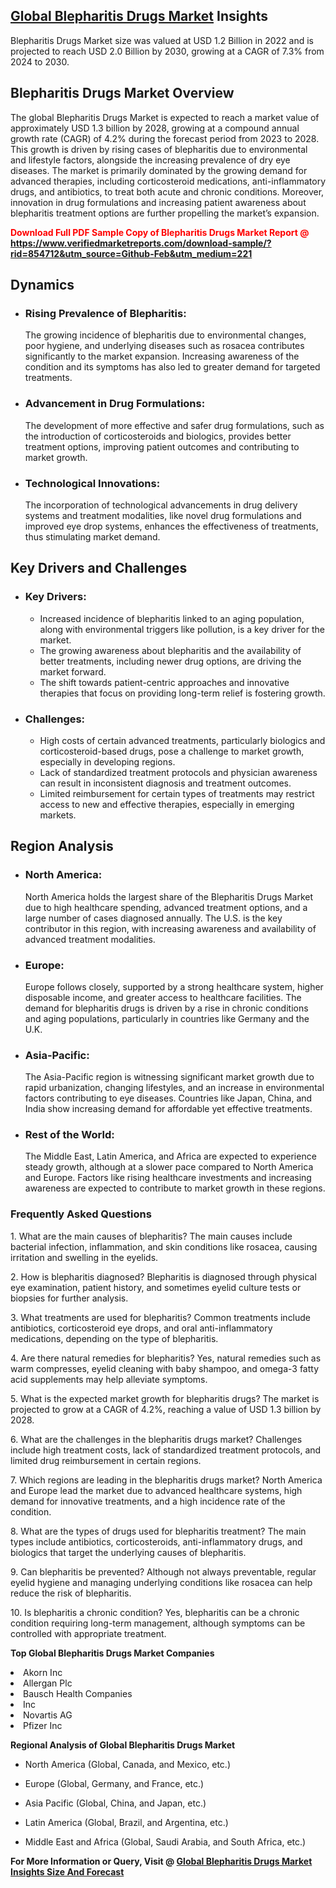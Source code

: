 <h2><a href="https://www.verifiedmarketreports.com/download-sample/?rid=854712&amp;utm_source=Github&amp;utm_medium=221" target="_blank">Global Blepharitis Drugs Market</a> Insights</h2><p>Blepharitis Drugs Market size was valued at USD 1.2 Billion in 2022 and is projected to reach USD 2.0 Billion by 2030, growing at a CAGR of 7.3% from 2024 to 2030.</p><p> <h2>Blepharitis Drugs Market Overview</h2> <p>The global Blepharitis Drugs Market is expected to reach a market value of approximately USD 1.3 billion by 2028, growing at a compound annual growth rate (CAGR) of 4.2% during the forecast period from 2023 to 2028. This growth is driven by rising cases of blepharitis due to environmental and lifestyle factors, alongside the increasing prevalence of dry eye diseases. The market is primarily dominated by the growing demand for advanced therapies, including corticosteroid medications, anti-inflammatory drugs, and antibiotics, to treat both acute and chronic conditions. Moreover, innovation in drug formulations and increasing patient awareness about blepharitis treatment options are further propelling the market’s expansion.</p> <p><b><p><span class=""><span style="color: #ff0000;"><strong>Download Full PDF Sample Copy of Blepharitis Drugs Market Report</strong> @ </span><a href="https://www.verifiedmarketreports.com/download-sample/?rid=854712&amp;utm_source=Github-Feb&amp;utm_medium=221" target="_blank">https://www.verifiedmarketreports.com/download-sample/?rid=854712&amp;utm_source=Github-Feb&amp;utm_medium=221</a></span></p></b></p> <h2>Dynamics</h2> <ul> <li><h3>Rising Prevalence of Blepharitis:</h3> The growing incidence of blepharitis due to environmental changes, poor hygiene, and underlying diseases such as rosacea contributes significantly to the market expansion. Increasing awareness of the condition and its symptoms has also led to greater demand for targeted treatments.</li> <li><h3>Advancement in Drug Formulations:</h3> The development of more effective and safer drug formulations, such as the introduction of corticosteroids and biologics, provides better treatment options, improving patient outcomes and contributing to market growth.</li> <li><h3>Technological Innovations:</h3> The incorporation of technological advancements in drug delivery systems and treatment modalities, like novel drug formulations and improved eye drop systems, enhances the effectiveness of treatments, thus stimulating market demand.</li> </ul> <h2>Key Drivers and Challenges</h2> <ul> <li><h3>Key Drivers:</h3> <ul> <li>Increased incidence of blepharitis linked to an aging population, along with environmental triggers like pollution, is a key driver for the market.</li> <li>The growing awareness about blepharitis and the availability of better treatments, including newer drug options, are driving the market forward.</li> <li>The shift towards patient-centric approaches and innovative therapies that focus on providing long-term relief is fostering growth.</li> </ul> </li> <li><h3>Challenges:</h3> <ul> <li>High costs of certain advanced treatments, particularly biologics and corticosteroid-based drugs, pose a challenge to market growth, especially in developing regions.</li> <li>Lack of standardized treatment protocols and physician awareness can result in inconsistent diagnosis and treatment outcomes.</li> <li>Limited reimbursement for certain types of treatments may restrict access to new and effective therapies, especially in emerging markets.</li> </ul> </li> </ul> <h2>Region Analysis</h2> <ul> <li><h3>North America:</h3> North America holds the largest share of the Blepharitis Drugs Market due to high healthcare spending, advanced treatment options, and a large number of cases diagnosed annually. The U.S. is the key contributor in this region, with increasing awareness and availability of advanced treatment modalities.</li> <li><h3>Europe:</h3> Europe follows closely, supported by a strong healthcare system, higher disposable income, and greater access to healthcare facilities. The demand for blepharitis drugs is driven by a rise in chronic conditions and aging populations, particularly in countries like Germany and the U.K.</li> <li><h3>Asia-Pacific:</h3> The Asia-Pacific region is witnessing significant market growth due to rapid urbanization, changing lifestyles, and an increase in environmental factors contributing to eye diseases. Countries like Japan, China, and India show increasing demand for affordable yet effective treatments.</li> <li><h3>Rest of the World:</h3> The Middle East, Latin America, and Africa are expected to experience steady growth, although at a slower pace compared to North America and Europe. Factors like rising healthcare investments and increasing awareness are expected to contribute to market growth in these regions.</li> </ul> <h3>Frequently Asked Questions</h3> <p>1. What are the main causes of blepharitis? The main causes include bacterial infection, inflammation, and skin conditions like rosacea, causing irritation and swelling in the eyelids.</p> <p>2. How is blepharitis diagnosed? Blepharitis is diagnosed through physical eye examination, patient history, and sometimes eyelid culture tests or biopsies for further analysis.</p> <p>3. What treatments are used for blepharitis? Common treatments include antibiotics, corticosteroid eye drops, and oral anti-inflammatory medications, depending on the type of blepharitis.</p> <p>4. Are there natural remedies for blepharitis? Yes, natural remedies such as warm compresses, eyelid cleaning with baby shampoo, and omega-3 fatty acid supplements may help alleviate symptoms.</p> <p>5. What is the expected market growth for blepharitis drugs? The market is projected to grow at a CAGR of 4.2%, reaching a value of USD 1.3 billion by 2028.</p> <p>6. What are the challenges in the blepharitis drugs market? Challenges include high treatment costs, lack of standardized treatment protocols, and limited drug reimbursement in certain regions.</p> <p>7. Which regions are leading in the blepharitis drugs market? North America and Europe lead the market due to advanced healthcare systems, high demand for innovative treatments, and a high incidence rate of the condition.</p> <p>8. What are the types of drugs used for blepharitis treatment? The main types include antibiotics, corticosteroids, anti-inflammatory drugs, and biologics that target the underlying causes of blepharitis.</p> <p>9. Can blepharitis be prevented? Although not always preventable, regular eyelid hygiene and managing underlying conditions like rosacea can help reduce the risk of blepharitis.</p> <p>10. Is blepharitis a chronic condition? Yes, blepharitis can be a chronic condition requiring long-term management, although symptoms can be controlled with appropriate treatment.</p> </p><p><strong>Top Global Blepharitis Drugs Market Companies</strong></p><div data-test-id=""><p><li>Akorn Inc</li><li> Allergan Plc</li><li> Bausch Health Companies</li><li> Inc</li><li> Novartis AG</li><li> Pfizer Inc</li></p><div><strong>Regional Analysis of&nbsp;Global Blepharitis Drugs Market</strong></div><ul><li dir="ltr"><p dir="ltr">North America&nbsp;(Global, Canada, and Mexico, etc.)</p></li><li dir="ltr"><p dir="ltr">Europe (Global, Germany, and France, etc.)</p></li><li dir="ltr"><p dir="ltr">Asia Pacific&nbsp;(Global, China, and Japan, etc.)</p></li><li dir="ltr"><p dir="ltr">Latin America&nbsp;(Global, Brazil, and Argentina, etc.)</p></li><li dir="ltr">Middle East and Africa&nbsp;(Global, Saudi Arabia, and South Africa, etc.)</li></ul><p><strong>For More Information or Query, Visit @&nbsp;</strong><strong><a href="https://www.verifiedmarketreports.com/product/blepharitis-drugs-market/?utm_source=Github&amp;utm_medium=221" target="_blank">Global Blepharitis Drugs Market Insights Size And Forecast</a></strong></p></div>
